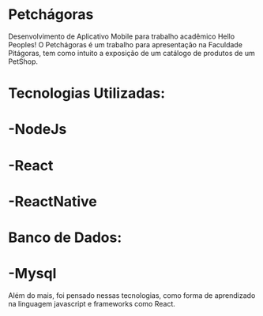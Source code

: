 # Petchágoras
Desenvolvimento de Aplicativo Mobile para trabalho acadêmico
Hello Peoples!
O Petchágoras é um trabalho para apresentação na Faculdade Pitágoras, tem como intuito a exposição de um catálogo de produtos de um PetShop.
# Tecnologias Utilizadas: 
#  -NodeJs
#  -React
#  -ReactNative 
# Banco de Dados:
#  -Mysql
Além do mais, foi pensado nessas tecnologias, como forma de aprendizado na linguagem javascript e frameworks como React.
